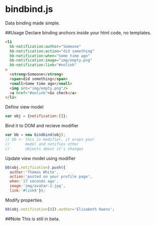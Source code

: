 bindbind.js
========

Data binding made simple.

##Usage
Declare binding anchors inside your html code, no templates.
```html
<li
  bb-notification:author="Someone"
  bb-notification:action="did something"
  bb-notification:when="Some time ago"
  bb-notification:image="img/empty.png"
  bb-notification:link="#nolink"
>
  <strong>Someone</strong>
  <span>did something</span>
  <small>Some time ago</small>
  <img src="img/empty.png"/>
  <a href="#nolink">Go check</a>
</li>
```

Define view model
```javascript
var obj = {notification:[]};
```
Bind it to DOM and recieve modifier
```javascript
var bb = new bindbind(obj);
// bb <- this is modifier, it wraps your
//       model and notifies other 
//       objects about it's changes
```
Update view model using modifier
```javascript
bb(obj.notification).push({
  author:'Thomas White',
  action:'posted on your profile page',
  when:'17 seconds ago',
  image:'img/avatar-2.jpg',
  link:'#link9'});
```
Modify properties
```javascript
bb(obj.notification[0]).author='Elizabeth Owens';
```

##Note
This is still in beta.
